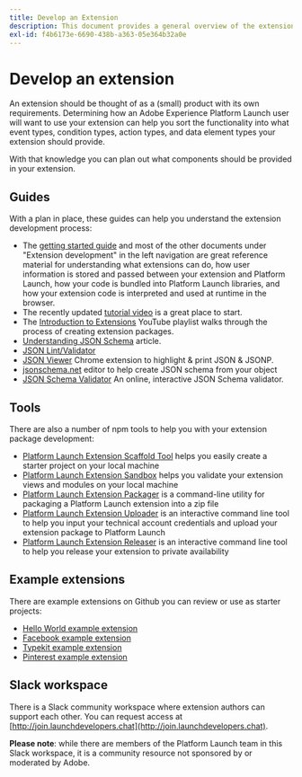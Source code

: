 ```yaml
---
title: Develop an Extension
description: This document provides a general overview of the extension development process, with links to further documentation for more detailed processes.
exl-id: f4b6173e-6690-438b-a363-05e364b32a0e
---
```

# Develop an extension

An extension should be thought of as a (small) product with its own requirements. Determining how an Adobe Experience Platform Launch user will want to use your extension can help you sort the functionality into what event types, condition types, action types, and data element types your extension should provide.

With that knowledge you can plan out what components should be provided in your extension.

## Guides

With a plan in place, these guides can help you understand the extension development process:

* The [getting started guide](../getting-started.md) and most of the other documents under "Extension development" in the left navigation are great reference material for understanding what extensions can do, how user information is stored and passed between your extension and Platform Launch, how your code is bundled into Platform Launch libraries, and how your extension code is interpreted and used at runtime in the browser.
* The recently updated [tutorial video](https://youtu.be/rxjtC9o4rl0) is a great place to start.
* The [Introduction to Extensions](https://www.youtube.com/playlist?list=PLOdw8u2F8CIgynzKrPEwCPuDxzHW1WP5m) YouTube playlist walks through the process of creating extension packages.
* [Understanding JSON Schema](https://spacetelescope.github.io/understanding-json-schema/index.html#) article.
* [JSON Lint/Validator](http://jsonlint.com/)
* [JSON Viewer](https://chrome.google.com/webstore/detail/json-viewer/gbmdgpbipfallnflgajpaliibnhdgobh) Chrome extension to highlight & print JSON & JSONP.
* [jsonschema.net](https://jsonschema.net/#/editor) editor to help create JSON schema from your object
* [JSON Schema Validator](http://www.jsonschemavalidator.net/) An online, interactive JSON Schema validator.

## Tools

There are also a number of npm tools to help you with your extension package development:

* [Platform Launch Extension Scaffold Tool](https://www.npmjs.com/package/@adobe/reactor-scaffold) helps you easily create a starter project on your local machine
* [Platform Launch Extension Sandbox](https://www.npmjs.com/package/@adobe/reactor-sandbox) helps you validate your extension views and modules on your local machine
* [Platform Launch Extension Packager](https://www.npmjs.com/package/@adobe/reactor-packager) is a command-line utility for packaging a Platform Launch extension into a zip file
* [Platform Launch Extension Uploader](https://www.npmjs.com/package/@adobe/reactor-uploader) is an interactive command line tool to help you input your technical account credentials and upload your extension package to Platform Launch
* [Platform Launch Extension Releaser](https://www.npmjs.com/package/@adobe/reactor-releaser) is an interactive command line tool to help you release your extension to private availability

## Example extensions

There are example extensions on Github you can review or use as starter projects:

* [Hello World example extension](https://github.com/adobe/reactor-helloworld-extension)
* [Facebook example extension](https://github.com/Adobe-Marketing-Cloud-Activation/extension-facebookpixel)
* [Typekit example extension](https://github.com/jeffchasin/extension-typekit)
* [Pinterest example extension](https://github.com/jeffchasin/extension-pinterest)

## Slack workspace

There is a Slack community workspace where extension authors can support each other. You can request access at [http://join.launchdevelopers.chat](http://join.launchdevelopers.chat).

**Please note**: while there are members of the Platform Launch team in this Slack workspace, it is a community resource not sponsored by or moderated by Adobe.
